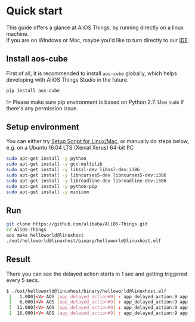 # Quick start

This guide offers a glance at AliOS Things, by running directly on a linux machine.  
If you are on Windows or Mac, maybe you'd like to turn directly to our [IDE](https://github.com/alibaba/AliOS-Things/wiki/AliOS-Things-Studio).

## Install aos-cube
First of all, it is recommended to install `aos-cube` globally, which helps developing with AliOS Things Studio in the future.
```bash
pip install aos-cube
```
!> Please make sure pip environment is based on Python 2.7. Use `sudo` if there's any permission issue.

## Setup environment

You can either try [Setup Script for Linux/Mac](http://p28phe5s5.bkt.clouddn.com/setup_linux_osx.sh), or manually do steps below,  
e.g. on a Ubuntu 16.04 LTS (Xenial Xerus) 64-bit PC

```bash
sudo apt-get install -y python
sudo apt-get install -y gcc-multilib
sudo apt-get install -y libssl-dev libssl-dev:i386
sudo apt-get install -y libncurses5-dev libncurses5-dev:i386
sudo apt-get install -y libreadline-dev libreadline-dev:i386
sudo apt-get install -y python-pip
sudo apt-get install -y minicom
```

## Run

```bash
git clone https://github.com/alibaba/AliOS-Things.git
cd AliOS-Things
aos make helloworld@linuxhost
./out/helloworld@linuxhost/binary/helloworld@linuxhost.elf
```

## Result

There you can see the delayed action starts in 1 sec and getting triggered every 5 secs.
```bash
$ ./out/helloworld@linuxhost/binary/helloworld@linuxhost.elf
 [   1.000]<V> AOS [app_delayed_action#9] : app_delayed_action:9 app
 [   6.000]<V> AOS [app_delayed_action#9] : app_delayed_action:9 app
 [  11.000]<V> AOS [app_delayed_action#9] : app_delayed_action:9 app
 [  16.000]<V> AOS [app_delayed_action#9] : app_delayed_action:9 app
 ```
